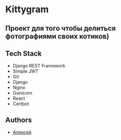 # Kittygram

## Проект для того чтобы делиться фотографиями своих котиков)

## Tech Stack

* Django REST Framework
* Simple JWT
* Git
* Django
* Nginx
* Gunicorn
* React
* Certbot

## Authors

- [Алексей](https://www.github.com/alekseev0409/)

